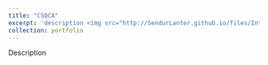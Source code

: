 ```yaml
---
title: "CSQCA"
excerpt: 'description <img src="http://SendurLanter.github.io/files/Interest.gif"  width="400" height="300" align=right>'
collection: portfolio
---
```


Description